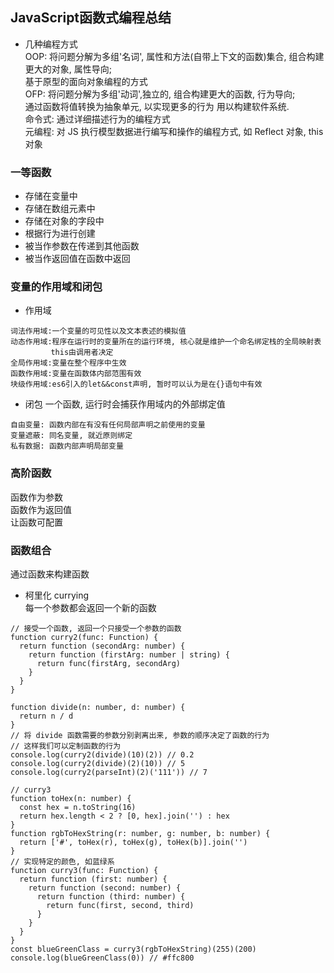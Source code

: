 ## JavaScript函数式编程总结
- 几种编程方式  
OOP: 将问题分解为多组'名词', 属性和方法(自带上下文的函数)集合, 组合构建更大的对象, 属性导向;  
     基于原型的面向对象编程的方式    
OFP: 将问题分解为多组'动词',独立的, 组合构建更大的函数, 行为导向;  
     通过函数将值转换为抽象单元, 以实现更多的行为 用以构建软件系统.  
命令式: 通过详细描述行为的编程方式  
元编程: 对 JS 执行模型数据进行编写和操作的编程方式, 如 Reflect 对象, this对象  

### 一等函数
- 存储在变量中
- 存储在数组元素中
- 存储在对象的字段中
- 根据行为进行创建
- 被当作参数在传递到其他函数
- 被当作返回值在函数中返回

### 变量的作用域和闭包
- 作用域
```
词法作用域:一个变量的可见性以及文本表述的模拟值  
动态作用域:程序在运行时的变量所在的运行环境, 核心就是维护一个命名绑定栈的全局映射表
         this由调用者决定  
全局作用域:变量在整个程序中生效  
函数作用域:变量在函数体内部范围有效  
块级作用域:es6引入的let&&const声明, 暂时可以认为是在{}语句中有效  
```
- 闭包
一个函数, 运行时会捕获作用域内的外部绑定值
```
自由变量: 函数内部在有没有任何局部声明之前使用的变量
变量遮蔽: 同名变量, 就近原则绑定
私有数据: 函数内部声明局部变量
```

### 高阶函数
函数作为参数  
函数作为返回值  
让函数可配置  

### 函数组合
通过函数来构建函数  
- 柯里化 currying  
每一个参数都会返回一个新的函数  
```
// 接受一个函数, 返回一个只接受一个参数的函数
function curry2(func: Function) {
  return function (secondArg: number) {
    return function (firstArg: number | string) {
      return func(firstArg, secondArg)
    }
  }
}

function divide(n: number, d: number) {
  return n / d
}
// 将 divide 函数需要的参数分别剥离出来, 参数的顺序决定了函数的行为
// 这样我们可以定制函数的行为
console.log(curry2(divide)(10)(2)) // 0.2
console.log(curry2(divide)(2)(10)) // 5
console.log(curry2(parseInt)(2)('111')) // 7

// curry3
function toHex(n: number) {
  const hex = n.toString(16)
  return hex.length < 2 ? [0, hex].join('') : hex
}
function rgbToHexString(r: number, g: number, b: number) {
  return ['#', toHex(r), toHex(g), toHex(b)].join('')
}
// 实现特定的颜色, 如蓝绿系
function curry3(func: Function) {
  return function (first: number) {
    return function (second: number) {
      return function (third: number) {
        return func(first, second, third)
      } 
    }
  }
}
const blueGreenClass = curry3(rgbToHexString)(255)(200)
console.log(blueGreenClass(0)) // #ffc800
```

